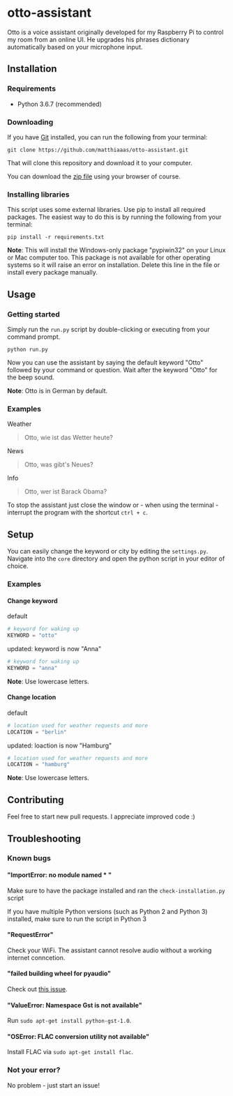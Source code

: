 # otto-assistant

Otto is a voice assistant originally developed for my Raspberry Pi to control my room from an online UI. He upgrades his phrases dictionary automatically based on your microphone input.

## Installation

### Requirements

- Python 3.6.7 (recommended)

### Downloading

If you have [Git](https://git-scm.com/) installed, you can run the following from your terminal:

```
git clone https://github.com/matthiaaas/otto-assistant.git
```

That will clone this repository and download it to your computer.

You can download the [zip file](https://github.com/matthiaaas/otto-assistant/archive/master.zip) using your browser of course.

### Installing libraries

This script uses some external libraries. Use pip to install all required packages. The easiest way to do this is by running the following from your terminal:

```
pip install -r requirements.txt
```

**Note**: This will install the Windows-only package "pypiwin32" on your Linux or Mac computer too. This package is not available for other operating systems so it will raise an error on installation. Delete this line in the file or install every package manually.


## Usage

### Getting started

Simply run the `run.py` script by double-clicking or executing from your command prompt.

```
python run.py
```

Now you can use the assistant by saying the default keyword "Otto" followed by your command or question. Wait after the keyword "Otto" for the beep sound.

**Note**: Otto is in German by default.

### Examples

Weather
> Otto, wie ist das Wetter heute?

News
> Otto, was gibt's Neues?

Info
> Otto, wer ist Barack Obama?

To stop the assistant just close the window or - when using the terminal - interrupt the program with the shortcut `ctrl + c`.


## Setup

You can easily change the keyword or city by editing the `settings.py`. Navigate into the `core` directory and open the python script in your editor of choice.

### Examples

#### Change keyword

default
```py
# keyword for waking up
KEYWORD = "otto"
```

updated: keyword is now "Anna"
```py
# keyword for waking up
KEYWORD = "anna"
```

**Note**: Use lowercase letters.

#### Change location

default
```py
# location used for weather requests and more
LOCATION = "berlin"
```

updated: loaction is now "Hamburg"
```py
# location used for weather requests and more
LOCATION = "hamburg"
```

**Note**: Use lowercase letters.


## Contributing

Feel free to start new pull requests. I appreciate improved code :)


## Troubleshooting

### Known bugs

#### "ImportError: no module named * "

Make sure to have the package installed and ran the `check-installation.py` script

If you have multiple Python versions (such as Python 2 and Python 3) installed, make sure to run the script in Python 3

#### "RequestError"

Check your WiFi. The assistant cannot resolve audio without a working internet conncetion.

#### "failed building wheel for pyaudio"

Check out [this issue](https://github.com/SlapBot/stephanie-va/issues/8#issuecomment-307617796).

#### "ValueError: Namespace Gst is not available"

Run `sudo apt-get install python-gst-1.0`.

#### "OSError: FLAC conversion utility not available"

Install FLAC via `sudo apt-get install flac`.

### Not your error?

No problem - just start an issue!

